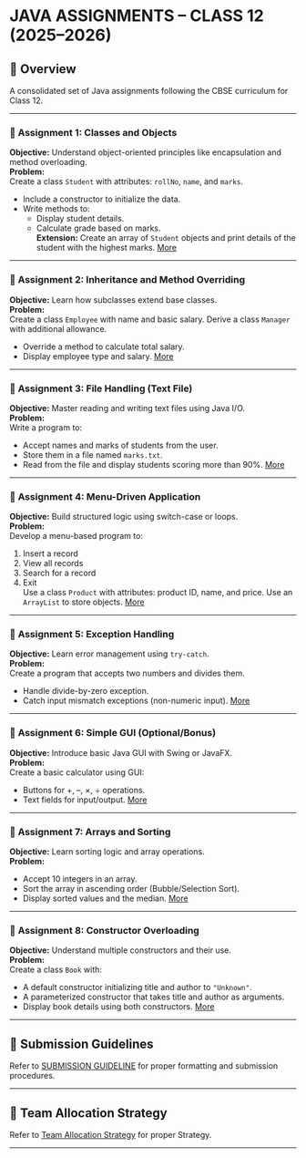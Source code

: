 # JAVA ASSIGNMENTS – CLASS 12 (2025–2026)

## 📘 Overview
A consolidated set of Java assignments following the CBSE curriculum for Class 12.

---


### 📄 **Assignment 1: Classes and Objects**
**Objective:** Understand object-oriented principles like encapsulation and method overloading.  
**Problem:**  
Create a class `Student` with attributes: `rollNo`, `name`, and `marks`.  
- Include a constructor to initialize the data.  
- Write methods to:
  - Display student details.
  - Calculate grade based on marks.  
**Extension:** Create an array of `Student` objects and print details of the student with the highest marks.
[More](./Assignment-1.md)
---

### 📄 **Assignment 2: Inheritance and Method Overriding**
**Objective:** Learn how subclasses extend base classes.  
**Problem:**  
Create a class `Employee` with name and basic salary. Derive a class `Manager` with additional allowance.  
- Override a method to calculate total salary.
- Display employee type and salary.
[More](./Assignment-2.md)
---

### 📄 **Assignment 3: File Handling (Text File)**
**Objective:** Master reading and writing text files using Java I/O.  
**Problem:**  
Write a program to:
- Accept names and marks of students from the user.
- Store them in a file named `marks.txt`.
- Read from the file and display students scoring more than 90%.
[More](./Assignment-3.md)
---

### 📄 **Assignment 4: Menu-Driven Application**
**Objective:** Build structured logic using switch-case or loops.  
**Problem:**  
Develop a menu-based program to:
1. Insert a record
2. View all records
3. Search for a record
4. Exit  
Use a class `Product` with attributes: product ID, name, and price. Use an `ArrayList` to store objects.
[More](./Assignment-4.md)
---

### 📄 **Assignment 5: Exception Handling**
**Objective:** Learn error management using `try-catch`.  
**Problem:**  
Create a program that accepts two numbers and divides them.  
- Handle divide-by-zero exception.
- Catch input mismatch exceptions (non-numeric input).
[More](./Assignment-5.md)
---

### 📄 **Assignment 6: Simple GUI (Optional/Bonus)**
**Objective:** Introduce basic Java GUI with Swing or JavaFX.  
**Problem:**  
Create a basic calculator using GUI:
- Buttons for +, –, ×, ÷ operations.
- Text fields for input/output.
[More](./Assignment-6.md)
---

### 📄 **Assignment 7: Arrays and Sorting**
**Objective:** Learn sorting logic and array operations.  
**Problem:**  
- Accept 10 integers in an array.
- Sort the array in ascending order (Bubble/Selection Sort).
- Display sorted values and the median.
[More](./Assignment-7.md)
---

### 📄 **Assignment 8: Constructor Overloading**
**Objective:** Understand multiple constructors and their use.  
**Problem:**  
Create a class `Book` with:
- A default constructor initializing title and author to `"Unknown"`.
- A parameterized constructor that takes title and author as arguments.
- Display book details using both constructors.
  [More](./Assignment-8.md)
---




## 📝 Submission Guidelines
Refer to [SUBMISSION GUIDELINE](./SUBMISSION%20GUIDELINES.md) for proper formatting and submission procedures.

---

## 👥 Team Allocation Strategy
Refer to [Team Allocation Strategy](./Team%20Allocation%20Strategy.md) for proper Strategy.

---
